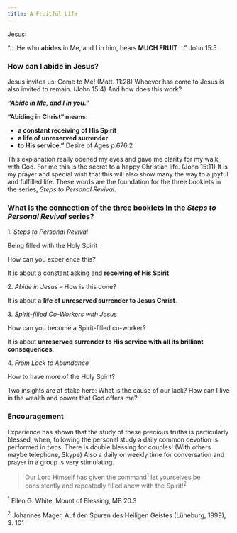 ```yaml
---
title: A Fruitful Life
---
```


Jesus:

“... He who **abides** in Me, and I in him, bears **MUCH FRUIT** ...” John 15:5

### How can I abide in Jesus?

Jesus invites us: Come to Me! (Matt. 11:28) Whoever has come to Jesus is also invited to remain. (John 15:4) And how does this work?

_**“Abide in Me, and I in you.”**_

**“Abiding in Christ“ means:**

- **a constant receiving of His Spirit**
- **a life of unreserved surrender**
- **to His service.”** Desire of Ages p.676.2

This explanation really opened my eyes and gave me clarity for my walk with God. For me this is the secret to a happy Christian life. (John 15:11) It is my prayer and special wish that this will also show many the way to a joyful and fulfilled life. These words are the foundation for the three booklets in the series, _Steps to Personal Revival_.

### What is the connection of the three booklets in the _Steps to Personal Revival_ series?

1\. _Steps to Personal Revival_

Being filled with the Holy Spirit

How can you experience this?

It is about a constant asking and **receiving of His Spirit**.

2\. _Abide in Jesus_ – How is this done?

It is about a **life of unreserved surrender to Jesus Christ**.

3\. _Spirit-filled Co-Workers with Jesus_

How can you become a Spirit-filled co-worker?

It is about **unreserved surrender to His service with all its brilliant consequences**.

4\. _From Lack to Abundance_

How to have more of the Holy Spirit?

Two insights are at stake here: What is the cause of our lack? How can I live in the wealth and power that God offers me?

### Encouragement

Experience has shown that the study of these precious truths is particularly blessed, when, following the personal study a daily common devotion is performed in twos. There is double blessing for couples! (With others maybe telephone, Skype) Also a daily or weekly time for conversation and prayer in a group is very stimulating.

> <callout></callout>
> Our Lord Himself has given the command<sup>1</sup> let yourselves be consistently and repeatedly filled anew with the Spirit!<sup>2</sup>

<sup>1</sup> Ellen G. White, Mount of Blessing, MB 20.3

<sup>2</sup> Johannes Mager, Auf den Spuren des Heiligen Geistes (Lüneburg, 1999), S. 101